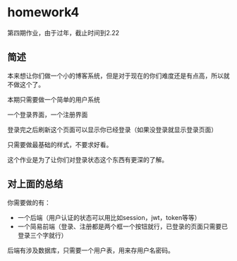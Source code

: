 # homework4

第四期作业，由于过年，截止时间到2.22

## 简述
本来想让你们做一个小的博客系统，但是对于现在的你们难度还是有点高，所以就不做这个了。

本期只需要做一个简单的用户系统

一个登录界面，一个注册界面

登录完之后刷新这个页面可以显示你已经登录（如果没登录就显示登录页面）

只需要做最基础的样式，不要求好看。

这个作业是为了让你们对登录状态这个东西有更深的了解。

## 对上面的总结
你需要做的有：
- 一个后端（用户认证的状态可以用比如session，jwt，token等等）
- 一个简易前端（登录、注册都是两个框一个按钮就行，已登录的页面只需要已登录三个字就行）

后端有涉及数据库，只需要一个用户表，用来存用户名密码。

